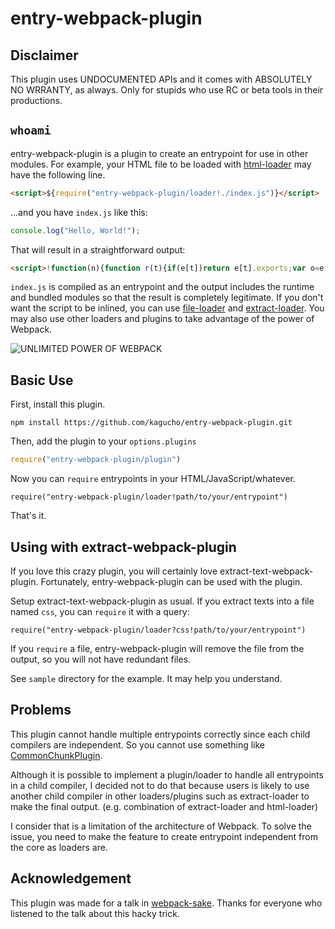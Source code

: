 # entry-webpack-plugin
## Disclaimer
This plugin uses UNDOCUMENTED APIs and it comes with ABSOLUTELY NO WRRANTY, as
always. Only for stupids who use RC or beta tools in their productions.

## `whoami`
entry-webpack-plugin is a plugin to create an entrypoint for use in other
modules.
For example, your HTML file to be loaded with
[html-loader](https://github.com/webpack-contrib/html-loader) may have the
following line.

```HTML
<script>${require("entry-webpack-plugin/loader!./index.js")}</script>
```

...and you have `index.js` like this:
```JavaScript
console.log("Hello, World!");
```

That will result in a straightforward output:
```HTML
<script>!function(n){function r(t){if(e[t])return e[t].exports;var o=e[t]={i:t,l:!1,exports:{}};return n[t].call(o.exports,o,o.exports,r),o.l=!0,o.exports}var e={};return r.m=n,r.c=e,r.i=function(n){return n},r.d=function(n,e,t){r.o(n,e)||Object.defineProperty(n,e,{configurable:!1,enumerable:!0,get:t})},r.n=function(n){var e=n&&n.__esModule?function(){return n.default}:function(){return n};return r.d(e,"a",e),e},r.o=function(n,r){return Object.prototype.hasOwnProperty.call(n,r)},r.p="/",r(r.s=0)}([function(n,r){console.log("Hello, World!")}]);</script>
```

`index.js` is compiled as an entrypoint and the output includes the runtime
and bundled modules so that the result is completely legitimate.
If you don't want the script to be inlined, you can use
[file-loader](https://github.com/webpack-contrib/file-loader) and
[extract-loader](https://github.com/peerigon/extract-loader). You may also
use other loaders and plugins to take advantage of the power of Webpack.

![UNLIMITED POWER OF WEBPACK](http://i.giphy.com/kqGNZmuPC2BZS.gif)

## Basic Use
First, install this plugin.

```
npm install https://github.com/kagucho/entry-webpack-plugin.git
```

Then, add the plugin to your `options.plugins`
```JavaScript
require("entry-webpack-plugin/plugin")
```

Now you can `require` entrypoints in your HTML/JavaScript/whatever.

```
require("entry-webpack-plugin/loader!path/to/your/entrypoint")
```

That's it.

## Using with extract-webpack-plugin
If you love this crazy plugin, you will certainly love
extract-text-webpack-plugin. Fortunately, entry-webpack-plugin can be used with
the plugin.

Setup extract-text-webpack-plugin as usual. If you extract texts into a file
named `css`, you can `require` it with a query:

```
require("entry-webpack-plugin/loader?css!path/to/your/entrypoint")
```

If you `require` a file, entry-webpack-plugin will remove the file from the
output, so you will not have redundant files.

See `sample` directory for the example. It may help you understand.

## Problems
This plugin cannot handle multiple entrypoints correctly since each child
compilers are independent. So you cannot use something like
[CommonChunkPlugin](https://webpack.js.org/plugins/commons-chunk-plugin/).

Although it is possible to implement a plugin/loader to handle all entrypoints
in a child compiler, I decided not to do that because users is likely to use
another child compiler in other loaders/plugins such as extract-loader to make
the final output. (e.g. combination of extract-loader and html-loader)

I consider that is a limitation of the architecture of Webpack. To solve the
issue, you need to make the feature to create entrypoint independent from the
core as loaders are.

## Acknowledgement
This plugin was made for a talk in [webpack-sake](https://ng-sake.connpass.com/event/50773/).
Thanks for everyone who listened to the talk about this hacky trick.
